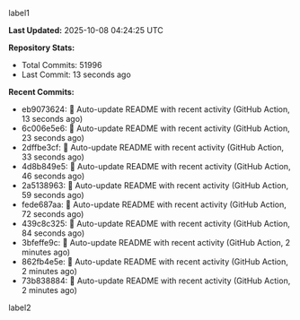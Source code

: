 
label1 
<!-- ACTIVITY_START -->
**Last Updated:** 2025-10-08 04:24:25 UTC

**Repository Stats:**
- Total Commits: 51996
- Last Commit: 13 seconds ago

**Recent Commits:**
- eb9073624: 🤖 Auto-update README with recent activity (GitHub Action, 13 seconds ago)
- 6c006e5e6: 🤖 Auto-update README with recent activity (GitHub Action, 23 seconds ago)
- 2dffbe3cf: 🤖 Auto-update README with recent activity (GitHub Action, 33 seconds ago)
- 4d8b849e5: 🤖 Auto-update README with recent activity (GitHub Action, 46 seconds ago)
- 2a5138963: 🤖 Auto-update README with recent activity (GitHub Action, 59 seconds ago)
- fede687aa: 🤖 Auto-update README with recent activity (GitHub Action, 72 seconds ago)
- 439c8c325: 🤖 Auto-update README with recent activity (GitHub Action, 84 seconds ago)
- 3bfeffe9c: 🤖 Auto-update README with recent activity (GitHub Action, 2 minutes ago)
- 862fb4e5e: 🤖 Auto-update README with recent activity (GitHub Action, 2 minutes ago)
- 73b838884: 🤖 Auto-update README with recent activity (GitHub Action, 2 minutes ago)
<!-- ACTIVITY_END -->

label2
